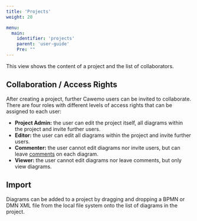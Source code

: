 ```yaml
---
title: 'Projects'
weight: 20

menu:
  main:
    identifier: 'projects'
    parent: 'user-guide'
    Pre: ""
---
```


This view shows the content of a project and the list of collaborators.

## Collaboration / Access Rights

After creating a project, further Cawemo users can be invited to collaborate. There are four roles with different levels of access rights that can be assigned to each user:

- **Project Admin:** the user can edit the project itself, all diagrams within the project and invite further users.
- **Editor:** the user can edit all diagrams within the project and invite further users.
- **Commenter:** the user cannot edit diagrams nor invite users, but can leave [comments](../diagrams#comments) on each diagram.
- **Viewer:** the user cannot edit diagrams nor leave comments, but only view diagrams.

## Import

Diagrams can be added to a project by dragging and dropping a BPMN or DMN XML file from the local file system onto the list of diagrams in the project.
